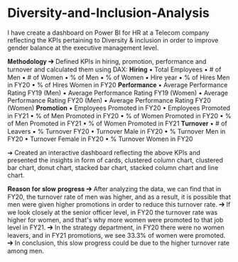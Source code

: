# Diversity-and-Inclusion-Analysis


I have create a dashboard on Power BI for HR at a Telecom company reflecting the KPIs pertaining to Diversity & inclusion in order to improve gender balance at the executive management level.

𝐌𝐞𝐭𝐡𝐨𝐝𝐨𝐥𝐨𝐠𝐲
➔ Defined KPIs in hiring, promotion, performance and turnover and calculated them using DAX:
𝐇𝐢𝐫𝐢𝐧𝐠
▪ Total Employees
▪ # of Men
▪ # of Women
▪ % of Men
▪ % of Women
▪ Hire year
▪ % of Hires Men in FY20
▪ % of Hires Women in FY20
𝐏𝐞𝐫𝐟𝐨𝐫𝐦𝐚𝐧𝐜𝐞
▪ Average Performance Rating FY19 (Men)
▪ Average Performance Rating FY19 (Women)
▪ Average Performance Rating FY20 (Men)
▪ Average Performance Rating FY20 (Women)
𝐏𝐫𝐨𝐦𝐨𝐭𝐢𝐨𝐧
▪ Employees Promoted in FY20
▪ Employees Promoted in FY21
▪ % of Men Promoted in FY20
▪ % of Women Promoted in FY20
▪ % of Men Promoted in FY21
▪ % of Women Promoted in FY21
𝐓𝐮𝐫𝐧𝐨𝐯𝐞𝐫
▪ # of Leavers
▪ % Turnover FY20
▪ Turnover Male in FY20
▪ % Turnover Men in FY20
▪ Turnover Female in FY20
▪ % Turnover Women in FY20

➔ Created an interactive dashboard reflecting the above KPIs and presented the insights in form of cards, clustered column chart, clustered bar chart, donut chart, stacked bar chart, stacked column chart and line chart.

𝐑𝐞𝐚𝐬𝐨𝐧 𝐟𝐨𝐫 𝐬𝐥𝐨𝐰 𝐩𝐫𝐨𝐠𝐫𝐞𝐬𝐬
➔ After analyzing the data, we can find that in FY20, the turnover rate of men was higher, and as a result, it is possible that men were given higher promotions in order to reduce this turnover rate.
➔ If we look closely at the senior officer level, in FY20 the turnover rate was higher for women, and that's why more women were promoted to that job level in FY21.
➔ In the strategy department, in FY20 there were no women leavers, and in FY21 promotions, we see 33.3% of women were promoted.
➔ In conclusion, this slow progress could be due to the higher turnover rate among men.
